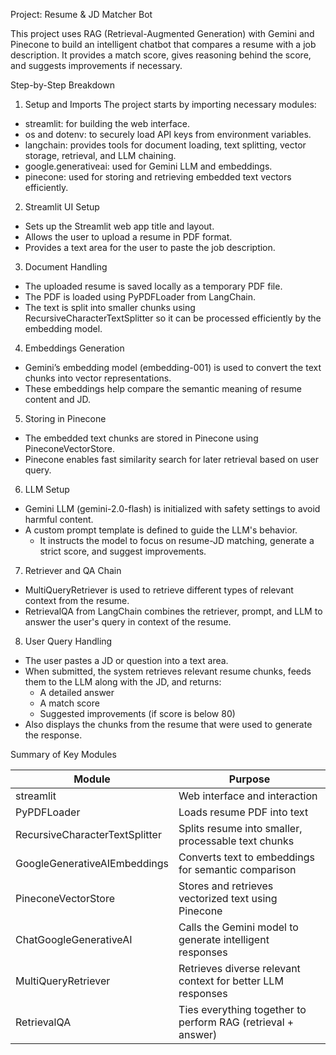 
Project: Resume & JD Matcher Bot

This project uses RAG (Retrieval-Augmented Generation) with Gemini and Pinecone to build an intelligent chatbot that compares a resume with a job description. It provides a match score, gives reasoning behind the score, and suggests improvements if necessary.

Step-by-Step Breakdown

1. Setup and Imports
The project starts by importing necessary modules:
- streamlit: for building the web interface.
- os and dotenv: to securely load API keys from environment variables.
- langchain: provides tools for document loading, text splitting, vector storage, retrieval, and LLM chaining.
- google.generativeai: used for Gemini LLM and embeddings.
- pinecone: used for storing and retrieving embedded text vectors efficiently.

2. Streamlit UI Setup
- Sets up the Streamlit web app title and layout.
- Allows the user to upload a resume in PDF format.
- Provides a text area for the user to paste the job description.

3. Document Handling
- The uploaded resume is saved locally as a temporary PDF file.
- The PDF is loaded using PyPDFLoader from LangChain.
- The text is split into smaller chunks using RecursiveCharacterTextSplitter so it can be processed efficiently by the embedding model.

4. Embeddings Generation
- Gemini’s embedding model (embedding-001) is used to convert the text chunks into vector representations.
- These embeddings help compare the semantic meaning of resume content and JD.

5. Storing in Pinecone
- The embedded text chunks are stored in Pinecone using PineconeVectorStore.
- Pinecone enables fast similarity search for later retrieval based on user query.

6. LLM Setup
- Gemini LLM (gemini-2.0-flash) is initialized with safety settings to avoid harmful content.
- A custom prompt template is defined to guide the LLM's behavior.
  - It instructs the model to focus on resume-JD matching, generate a strict score, and suggest improvements.

7. Retriever and QA Chain
- MultiQueryRetriever is used to retrieve different types of relevant context from the resume.
- RetrievalQA from LangChain combines the retriever, prompt, and LLM to answer the user's query in context of the resume.

8. User Query Handling
- The user pastes a JD or question into a text area.
- When submitted, the system retrieves relevant resume chunks, feeds them to the LLM along with the JD, and returns:
  - A detailed answer
  - A match score
  - Suggested improvements (if score is below 80)
- Also displays the chunks from the resume that were used to generate the response.

Summary of Key Modules

|           Module               |               Purpose                                         |
|------------------------------  |-----------------------------------------------------          |
| streamlit                      | Web interface and interaction                                 |
| PyPDFLoader                    | Loads resume PDF into text                                    |
| RecursiveCharacterTextSplitter | Splits resume into smaller, processable text chunks           |
| GoogleGenerativeAIEmbeddings   | Converts text to embeddings for semantic comparison           |
| PineconeVectorStore            | Stores and retrieves vectorized text using Pinecone           |
| ChatGoogleGenerativeAI         | Calls the Gemini model to generate intelligent responses      |
| MultiQueryRetriever            | Retrieves diverse relevant context for better LLM responses   |
| RetrievalQA                    | Ties everything together to perform RAG (retrieval + answer)  | 
